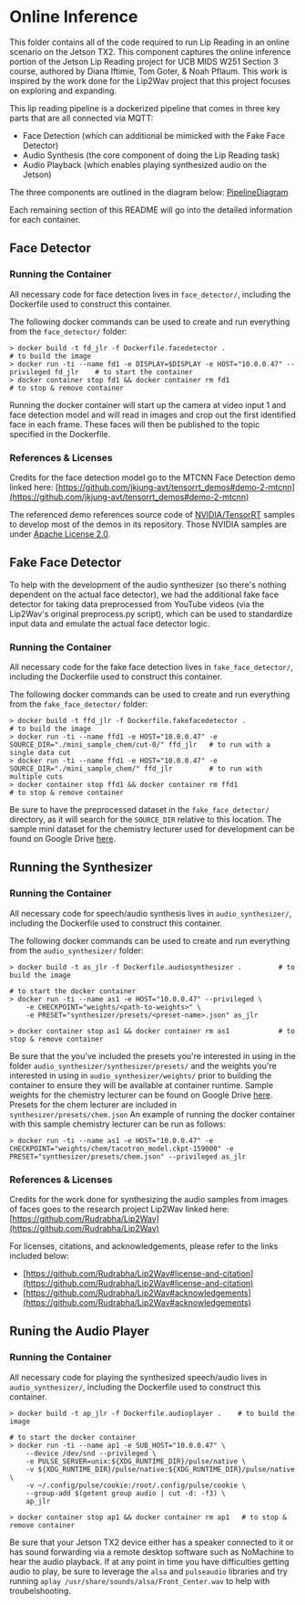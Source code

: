 # Online Inference

This folder contains all of the code required to run Lip Reading in an online scenario on the Jetson TX2. This component captures the online inference portion of the Jetson Lip Reading project for UCB MIDS W251 Section 3 course, authored by Diana Iftimie, Tom Goter, & Noah Pflaum. This work is inspired by the work done for the Lip2Wav project that this project focuses on exploring and expanding.

This lip reading pipeline is a dockerized pipeline that comes in three key parts that are all connected via MQTT:

 * Face Detection (which can additional be mimicked with the Fake Face Detector)
 * Audio Synthesis (the core component of doing the Lip Reading task)
 * Audio Playback (which enables playing synthesized audio on the Jetson)

The three components are outlined in the diagram below:
[PipelineDiagram](./PipelineDiagram.png)

Each remaining section of this README will go into the detailed information for each container.


## Face Detector

### Running the Container

All necessary code for face detection lives in `face_detector/`, including the Dockerfile used to construct this container. 

The following docker commands can be used to create and run everything from the `face_detector/` folder:
```
> docker build -t fd_jlr -f Dockerfile.facedetector .                                      # to build the image
> docker run -ti --name fd1 -e DISPLAY=$DISPLAY -e HOST="10.0.0.47" --privileged fd_jlr    # to start the container
> docker container stop fd1 && docker container rm fd1                                     # to stop & remove container
```

Running the docker container will start up the camera at video input 1 and face detection model and will read in images and crop out the first identified face in each frame. These faces will then be published to the topic specified in the Dockerfile. 

### References & Licenses

Credits for the face detection model go to the MTCNN Face Detection demo linked here: [https://github.com/jkjung-avt/tensorrt_demos#demo-2-mtcnn](https://github.com/jkjung-avt/tensorrt_demos#demo-2-mtcnn)

The referenced demo references source code of [NVIDIA/TensorRT](https://github.com/NVIDIA/TensorRT) samples to develop most of the demos in its repository. Those NVIDIA samples are under [Apache License 2.0](https://github.com/NVIDIA/TensorRT/blob/master/LICENSE).


## Fake Face Detector

To help with the development of the audio synthesizer (so there's nothing dependent on the actual face detector), we had the additional fake face detector for taking data preprocessed from YouTube videos (via the Lip2Wav's original preprocess.py script), which can be used to standardize input data and emulate the actual face detector logic. 

### Running the Container

All necessary code for the fake face detection lives in `fake_face_detector/`, including the Dockerfile used to construct this container.

The following docker commands can be used to create and run everything from the `fake_face_detector/` folder:
```
> docker build -t ffd_jlr -f Dockerfile.fakefacedetector .                                           # to build the image
> docker run -ti --name ffd1 -e HOST="10.0.0.47" -e SOURCE_DIR="./mini_sample_chem/cut-0/" ffd_jlr   # to run with a single data cut
> docker run -ti --name ffd1 -e HOST="10.0.0.47" -e SOURCE_DIR="./mini_sample_chem/" ffd_jlr         # to run with multiple cuts
> docker container stop ffd1 && docker container rm ffd1                                             # to stop & remove container
```

Be sure to have the preprocessed dataset in the `fake_face_detector/` directory, as it will search for the `SOURCE_DIR` relative to this location. The sample mini dataset for the chemistry lecturer used for development can be found on Google Drive [here](https://drive.google.com/drive/folders/1oYmKVGE3cIwWoTnhgZwPhifEY08a9_Kd?usp=sharing).


## Running the Synthesizer

### Running the Container

All necessary code for speech/audio synthesis lives in `audio_synthesizer/`, including the Dockerfile used to construct this container. 

The following docker commands can be used to create and run everything from the `audio_synthesizer/` folder:
```
> docker build -t as_jlr -f Dockerfile.audiosynthesizer .         # to build the image     

# to start the docker container               
> docker run -ti --name as1 -e HOST="10.0.0.47" --privileged \
	-e CHECKPOINT="weights/<path-to-weights>" \
	-e PRESET="synthesizer/presets/<preset-name>.json" as_jlr    

> docker container stop as1 && docker container rm as1            # to stop & remove container
```

Be sure that the you've included the presets you're interested in using in the folder `audio_synthesizer/synthesizer/presets/` and the weights you're interested in using in `audio_synthesizer/weights/` prior to building the container to ensure they will be available at container runtime. Sample weights for the chemistry lecturer can be found on Google Drive [here](https://drive.google.com/drive/folders/17NGz5Tp0wrLGV0Ub6pz_KMfCvo00O4eG?usp=sharing). Presets for the chem lecturer are included in `synthesizer/presets/chem.json` An example of running the docker container with this sample chemistry lecturer can be run as follows:

```
> docker run -ti --name as1 -e HOST="10.0.0.47" -e CHECKPOINT="weights/chem/tacotron_model.ckpt-159000" -e PRESET="synthesizer/presets/chem.json" --privileged as_jlr
```

### References & Licenses

Credits for the work done for synthesizing the audio samples from images of faces goes to the research project Lip2Wav linked here: [https://github.com/Rudrabha/Lip2Wav](https://github.com/Rudrabha/Lip2Wav)

For licenses, citations, and acknowledgements, please refer to the links included below:
* [https://github.com/Rudrabha/Lip2Wav#license-and-citation](https://github.com/Rudrabha/Lip2Wav#license-and-citation)
* [https://github.com/Rudrabha/Lip2Wav#acknowledgements](https://github.com/Rudrabha/Lip2Wav#acknowledgements)


## Runing the Audio Player

### Running the Container

All necessary code for playing the synthesized speech/audio lives in `audio_synthesizer/`, including the Dockerfile used to construct this container. 

```
> docker build -t ap_jlr -f Dockerfile.audioplayer .    # to build the image

# to start the docker container
> docker run -ti --name ap1 -e SUB_HOST="10.0.0.47" \
    --device /dev/snd --privileged \
    -e PULSE_SERVER=unix:${XDG_RUNTIME_DIR}/pulse/native \
    -v ${XDG_RUNTIME_DIR}/pulse/native:${XDG_RUNTIME_DIR}/pulse/native \
    -v ~/.config/pulse/cookie:/root/.config/pulse/cookie \
    --group-add $(getent group audio | cut -d: -f3) \
    ap_jlr

> docker container stop ap1 && docker container rm ap1   # to stop & remove container
```

Be sure that your Jetson TX2 device either has a speaker connected to it or has sound forwarding via a remote desktop software such as NoMachine to hear the audio playback. If at any point in time you have difficulties getting audio to play, be sure to leverage the `alsa` and `pulseaudio` libraries and try running `aplay /usr/share/sounds/alsa/Front_Center.wav` to help with troubelshooting.